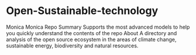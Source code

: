 # Open-Sustainable-technology
Monica Monica Repo Summary Supports the most advanced models to help you quickly understand the contents of the repo About A directory and analysis of the open source ecosystem in the areas of climate change, sustainable energy, biodiversity and natural resources.
